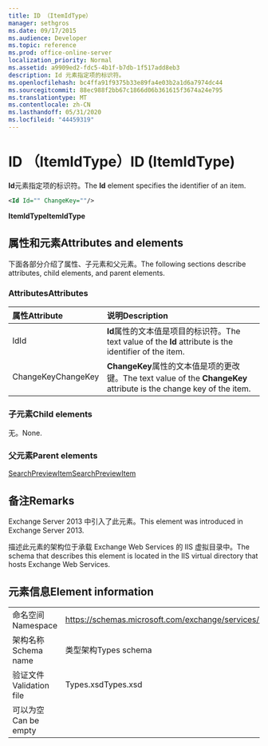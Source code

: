 ```yaml
---
title: ID （ItemIdType）
manager: sethgros
ms.date: 09/17/2015
ms.audience: Developer
ms.topic: reference
ms.prod: office-online-server
localization_priority: Normal
ms.assetid: a9909ed2-fdc5-4b1f-b7db-1f517add8eb3
description: Id 元素指定项的标识符。
ms.openlocfilehash: bc4ffa91f9375b33e89fa4e03b2a1d6a7974dc44
ms.sourcegitcommit: 88ec988f2bb67c1866d06b361615f3674a24e795
ms.translationtype: MT
ms.contentlocale: zh-CN
ms.lasthandoff: 05/31/2020
ms.locfileid: "44459319"
---
```

# <a name="id-itemidtype"></a><span data-ttu-id="ad13b-103">ID （ItemIdType）</span><span class="sxs-lookup"><span data-stu-id="ad13b-103">ID (ItemIdType)</span></span>

<span data-ttu-id="ad13b-104">**Id**元素指定项的标识符。</span><span class="sxs-lookup"><span data-stu-id="ad13b-104">The **Id** element specifies the identifier of an item.</span></span> 
  
```XML
<Id Id="" ChangeKey=""/>
```

 <span data-ttu-id="ad13b-105">**ItemIdType**</span><span class="sxs-lookup"><span data-stu-id="ad13b-105">**ItemIdType**</span></span>
## <a name="attributes-and-elements"></a><span data-ttu-id="ad13b-106">属性和元素</span><span class="sxs-lookup"><span data-stu-id="ad13b-106">Attributes and elements</span></span>

<span data-ttu-id="ad13b-107">下面各部分介绍了属性、子元素和父元素。</span><span class="sxs-lookup"><span data-stu-id="ad13b-107">The following sections describe attributes, child elements, and parent elements.</span></span>
  
### <a name="attributes"></a><span data-ttu-id="ad13b-108">Attributes</span><span class="sxs-lookup"><span data-stu-id="ad13b-108">Attributes</span></span>

|<span data-ttu-id="ad13b-109">**属性**</span><span class="sxs-lookup"><span data-stu-id="ad13b-109">**Attribute**</span></span>|<span data-ttu-id="ad13b-110">**说明**</span><span class="sxs-lookup"><span data-stu-id="ad13b-110">**Description**</span></span>|
|:-----|:-----|
|<span data-ttu-id="ad13b-111">Id</span><span class="sxs-lookup"><span data-stu-id="ad13b-111">Id</span></span>  <br/> |<span data-ttu-id="ad13b-112">**Id**属性的文本值是项目的标识符。</span><span class="sxs-lookup"><span data-stu-id="ad13b-112">The text value of the **Id** attribute is the identifier of the item.</span></span>  <br/> |
|<span data-ttu-id="ad13b-113">ChangeKey</span><span class="sxs-lookup"><span data-stu-id="ad13b-113">ChangeKey</span></span>  <br/> |<span data-ttu-id="ad13b-114">**ChangeKey**属性的文本值是项的更改键。</span><span class="sxs-lookup"><span data-stu-id="ad13b-114">The text value of the **ChangeKey** attribute is the change key of the item.</span></span>  <br/> |
   
### <a name="child-elements"></a><span data-ttu-id="ad13b-115">子元素</span><span class="sxs-lookup"><span data-stu-id="ad13b-115">Child elements</span></span>

<span data-ttu-id="ad13b-116">无。</span><span class="sxs-lookup"><span data-stu-id="ad13b-116">None.</span></span>
  
### <a name="parent-elements"></a><span data-ttu-id="ad13b-117">父元素</span><span class="sxs-lookup"><span data-stu-id="ad13b-117">Parent elements</span></span>

[<span data-ttu-id="ad13b-118">SearchPreviewItem</span><span class="sxs-lookup"><span data-stu-id="ad13b-118">SearchPreviewItem</span></span>](searchpreviewitem.md)
  
## <a name="remarks"></a><span data-ttu-id="ad13b-119">备注</span><span class="sxs-lookup"><span data-stu-id="ad13b-119">Remarks</span></span>

<span data-ttu-id="ad13b-120">Exchange Server 2013 中引入了此元素。</span><span class="sxs-lookup"><span data-stu-id="ad13b-120">This element was introduced in Exchange Server 2013.</span></span>
  
<span data-ttu-id="ad13b-121">描述此元素的架构位于承载 Exchange Web Services 的 IIS 虚拟目录中。</span><span class="sxs-lookup"><span data-stu-id="ad13b-121">The schema that describes this element is located in the IIS virtual directory that hosts Exchange Web Services.</span></span>
  
## <a name="element-information"></a><span data-ttu-id="ad13b-122">元素信息</span><span class="sxs-lookup"><span data-stu-id="ad13b-122">Element information</span></span>

|||
|:-----|:-----|
|<span data-ttu-id="ad13b-123">命名空间</span><span class="sxs-lookup"><span data-stu-id="ad13b-123">Namespace</span></span>  <br/> |https://schemas.microsoft.com/exchange/services/2006/types  <br/> |
|<span data-ttu-id="ad13b-124">架构名称</span><span class="sxs-lookup"><span data-stu-id="ad13b-124">Schema name</span></span>  <br/> |<span data-ttu-id="ad13b-125">类型架构</span><span class="sxs-lookup"><span data-stu-id="ad13b-125">Types schema</span></span>  <br/> |
|<span data-ttu-id="ad13b-126">验证文件</span><span class="sxs-lookup"><span data-stu-id="ad13b-126">Validation file</span></span>  <br/> |<span data-ttu-id="ad13b-127">Types.xsd</span><span class="sxs-lookup"><span data-stu-id="ad13b-127">Types.xsd</span></span>  <br/> |
|<span data-ttu-id="ad13b-128">可以为空</span><span class="sxs-lookup"><span data-stu-id="ad13b-128">Can be empty</span></span>  <br/> ||
   

